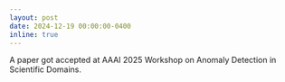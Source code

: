 ```yaml
---
layout: post
date: 2024-12-19 00:00:00-0400
inline: true
---
```


A paper got accepted at AAAI 2025 Workshop on Anomaly Detection in Scientific Domains.
